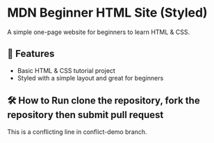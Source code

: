 # MDN Beginner HTML Site (Styled)
A simple one-page website for beginners to learn HTML & CSS.
## 🚀 Features
- Basic HTML & CSS tutorial project
- Styled with a simple layout and great for beginners
## 🛠️ How to Run clone the repository, fork the repository then submit pull request
This is a conflicting line in conflict-demo branch.
